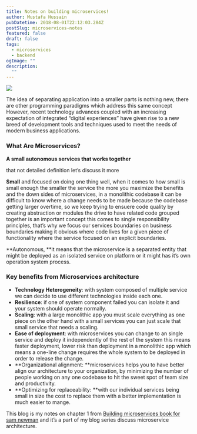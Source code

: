```yaml
---
title: Notes on building microservices!
author: Mustafa Hussain
pubDatetime: 2018-08-01T22:12:03.284Z
postSlug: microservices-notes
featured: false
draft: false
tags:
  - microservices
  - backend
ogImage: ""
description:
  ""
---
```



![](https://cdn-images-1.medium.com/max/1440/1*3JKJYR37PS9JMy1gGIi0fw.jpeg)

The idea of separating application into a smaller parts is nothing new, there
are other programming paradigms which address this same concept However, recent
technology advances coupled with an increasing expectation of integrated
“digital experiences” have given rise to a new breed of development tools and
techniques used to meet the needs of modern business applications.

### What Are Microservices?

**A small autonomous services that works together**

that not detailed definition let’s discuss it more

**Small** and focused on doing one thing well, when it comes to how small is
small enough the smaller the service the more you maximize the benefits and the
down sides of microservices, in a monolithic codebase it can be difficult to
know where a change needs to be made because the codebase getting larger
overtime, so we keep trying to ensuere code quality by creating abstraction or
modules the drive to have related code grouped together is an important concept
this comes to single responsibility principles, that’s why we focus our services
boundaries on business boundaries making it obvious where code lives for a given
piece of functionality where the service focused on an explicit boundaries.

**Autonomous, **it means that the microservice is a separated entity that might
be deployed as an isolated service on platform or it might has it’s own
operation system process.

### **Key benefits from Microservices architecture**

- **Technology Heterogeneity**: with system composed of multiple service we can
  decide to use different technologies inside each one.
- **Resilience**: if one of system component failed you can isolate it and your
  system should operate normally.
- **Scaling**: with a large monolithic app you must scale everything as one piece
  on the other hand with a small services you can just scale that small service
  that needs a scaling.
- **Ease of deployment**: with microservices you can change to an single service
  and deploy it independently of the rest of the system this means faster
  deployment, lower risk than deployment in a monolithic app which means a
  one-line change requires the whole system to be deployed in order to release the
  change.
- **Organizational alignment: **microservices helps you to have better align our
  architecture to your organization, by minimizing the number of people working on
  any one codebase to hit the sweet spot of team size and productivity.
- **Optimizing for replaceability: **with our individual services being small in
  size the cost to replace them with a better implementation is much easier to
  mange.

This blog is my notes on chapter 1 from [Building microservices book for sam
newman](http://shop.oreilly.com/product/0636920033158.do) and it’s a part of my
blog series discuss microservice architecture.
